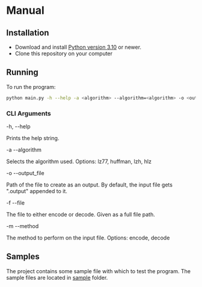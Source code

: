 # Manual

## Installation

- Download and install [Python version 3.10](https://www.python.org/downloads/) or newer.
- Clone this repository on your computer

## Running

To run the program:

```bash 
python main.py -h --help -a <algorithm> --algorithm=<algorithm> -o <output_file> --output_file=<output_file> -f <file> --file=<file> -m <method> --method=<method> <input>
```

### CLI Arguments

-h, --help

Prints the help string.

-a --algorithm

Selects the algorithm used.
Options: lz77, huffman, lzh, hlz

-o --output_file

Path of the file to create as an output.
By default, the input file gets ".output" appended to it.

-f --file

The file to either encode or decode.
Given as a full file path.

-m --method

The method to perform on the input file.
Options: encode, decode

## Samples

The project contains some sample file with which to test the program.
The sample files are located in [sample](https://github.com/CasimirLaine/data-compressor-python/tree/master/sample) folder.

